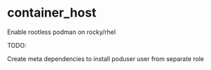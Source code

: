 # container_host

Enable rootless podman on rocky/rhel 

TODO:

Create meta dependencies to install poduser user from separate role
